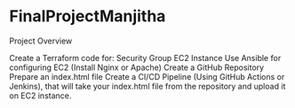 # FinalProjectManjitha
Project Overview

Create a Terraform code for:
Security Group
EC2 Instance
Use Ansible for configuring EC2 (Install Nginx or Apache)
Create a GitHub Repository 
Prepare an index.html file
Create a CI/CD Pipeline (Using GitHub Actions or Jenkins), that will take your index.html file from the repository and upload it on EC2 instance.

